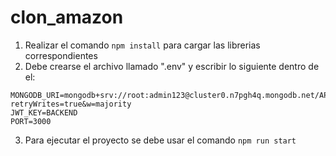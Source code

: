 ﻿# clon_amazon

1) Realizar el comando `npm install` para cargar las librerias correspondientes
2) Debe crearse el archivo llamado ".env" y escribir lo siguiente dentro de el:

```
MONGODB_URI=mongodb+srv://root:admin123@cluster0.n7pgh4q.mongodb.net/APIPOB?retryWrites=true&w=majority
JWT_KEY=BACKEND
PORT=3000
```
3) Para ejecutar el proyecto se debe usar el comando `npm run start`

